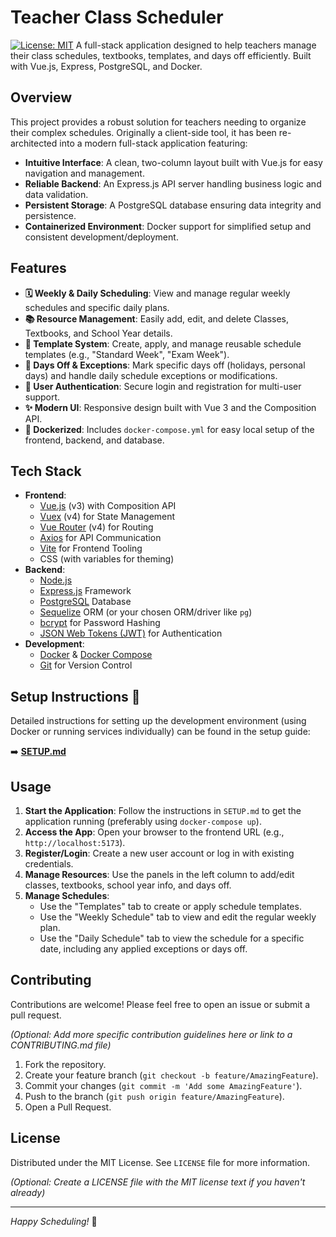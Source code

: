 # Teacher Class Scheduler

[![License: MIT](https://img.shields.io/badge/License-MIT-yellow.svg)](https://opensource.org/licenses/MIT) A full-stack application designed to help teachers manage their class schedules, textbooks, templates, and days off efficiently. Built with Vue.js, Express, PostgreSQL, and Docker.

## Overview

This project provides a robust solution for teachers needing to organize their complex schedules. Originally a client-side tool, it has been re-architected into a modern full-stack application featuring:

* **Intuitive Interface**: A clean, two-column layout built with Vue.js for easy navigation and management.
* **Reliable Backend**: An Express.js API server handling business logic and data validation.
* **Persistent Storage**: A PostgreSQL database ensuring data integrity and persistence.
* **Containerized Environment**: Docker support for simplified setup and consistent development/deployment.

## Features

* **🗓️ Weekly & Daily Scheduling**: View and manage regular weekly schedules and specific daily plans.
* **📚 Resource Management**: Easily add, edit, and delete Classes, Textbooks, and School Year details.
* **📄 Template System**: Create, apply, and manage reusable schedule templates (e.g., "Standard Week", "Exam Week").
* **🚫 Days Off & Exceptions**: Mark specific days off (holidays, personal days) and handle daily schedule exceptions or modifications.
* **🔐 User Authentication**: Secure login and registration for multi-user support.
* **✨ Modern UI**: Responsive design built with Vue 3 and the Composition API.
* **🐳 Dockerized**: Includes `docker-compose.yml` for easy local setup of the frontend, backend, and database.

## Tech Stack

* **Frontend**:
    * [Vue.js](https://vuejs.org/) (v3) with Composition API
    * [Vuex](https://vuex.vuejs.org/) (v4) for State Management
    * [Vue Router](https://router.vuejs.org/) (v4) for Routing
    * [Axios](https://axios-http.com/) for API Communication
    * [Vite](https://vitejs.dev/) for Frontend Tooling
    * CSS (with variables for theming)
* **Backend**:
    * [Node.js](https://nodejs.org/)
    * [Express.js](https://expressjs.com/) Framework
    * [PostgreSQL](https://www.postgresql.org/) Database
    * [Sequelize](https://sequelize.org/) ORM (or your chosen ORM/driver like `pg`)
    * [bcrypt](https://www.npmjs.com/package/bcrypt) for Password Hashing
    * [JSON Web Tokens (JWT)](https://jwt.io/) for Authentication
* **Development**:
    * [Docker](https://www.docker.com/) & [Docker Compose](https://docs.docker.com/compose/)
    * [Git](https://git-scm.com/) for Version Control

## Setup Instructions 🚀

Detailed instructions for setting up the development environment (using Docker or running services individually) can be found in the setup guide:

➡️ **[SETUP.md](./SETUP.md)**

## Usage

1.  **Start the Application**: Follow the instructions in `SETUP.md` to get the application running (preferably using `docker-compose up`).
2.  **Access the App**: Open your browser to the frontend URL (e.g., `http://localhost:5173`).
3.  **Register/Login**: Create a new user account or log in with existing credentials.
4.  **Manage Resources**: Use the panels in the left column to add/edit classes, textbooks, school year info, and days off.
5.  **Manage Schedules**:
    * Use the "Templates" tab to create or apply schedule templates.
    * Use the "Weekly Schedule" tab to view and edit the regular weekly plan.
    * Use the "Daily Schedule" tab to view the schedule for a specific date, including any applied exceptions or days off.

## Contributing

Contributions are welcome! Please feel free to open an issue or submit a pull request.

*(Optional: Add more specific contribution guidelines here or link to a CONTRIBUTING.md file)*

1.  Fork the repository.
2.  Create your feature branch (`git checkout -b feature/AmazingFeature`).
3.  Commit your changes (`git commit -m 'Add some AmazingFeature'`).
4.  Push to the branch (`git push origin feature/AmazingFeature`).
5.  Open a Pull Request.

## License

Distributed under the MIT License. See `LICENSE` file for more information.

*(Optional: Create a LICENSE file with the MIT license text if you haven't already)*

---

*Happy Scheduling!* 🍎

